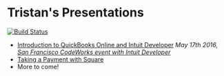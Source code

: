 # Tristan's Presentations
[![Build Status](https://travis-ci.org/tristansokol/Presentations.svg?branch=master)](https://travis-ci.org/tristansokol/Presentations)

* [Introduction to QuickBooks Online and Intuit Developer](https://github.com/tristansokol/Presentations/tree/master/introduction%20to%20QuickBooks%20Online%20and%20Intuit%20Developer)
        _May 17th 2016, [San Francisco CodeWorks event with Intuit Developer](https://www.eventbrite.com/e/intuit-developer-code-works-san-francisco-edition-tickets-24935867852)_
* [Taking a Payment with Square](http://tristansokol.github.io/Presentations/Taking%20a%20Payment%20with%20Square/index.html)
* More to come! 
